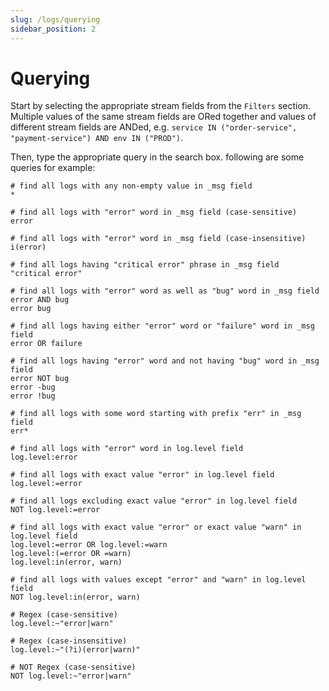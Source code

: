 ```yaml
---
slug: /logs/querying
sidebar_position: 2
---
```


# Querying

Start by selecting the appropriate stream fields from the `Filters` section. Multiple values of the same stream fields are ORed together and values of different stream fields are ANDed, e.g. `service IN ("order-service", "payment-service") AND env IN ("PROD")`.

Then, type the appropriate query in the search box. following are some queries for example:

```shell
# find all logs with any non-empty value in _msg field
*

# find all logs with "error" word in _msg field (case-sensitive)
error

# find all logs with "error" word in _msg field (case-insensitive)
i(error)

# find all logs having "critical error" phrase in _msg field
"critical error"

# find all logs with "error" word as well as "bug" word in _msg field
error AND bug
error bug

# find all logs having either "error" word or "failure" word in _msg field
error OR failure

# find all logs having "error" word and not having "bug" word in _msg field
error NOT bug
error -bug
error !bug

# find all logs with some word starting with prefix "err" in _msg field
err*

# find all logs with "error" word in log.level field
log.level:error

# find all logs with exact value "error" in log.level field
log.level:=error

# find all logs excluding exact value "error" in log.level field
NOT log.level:=error

# find all logs with exact value "error" or exact value "warn" in log.level field
log.level:=error OR log.level:=warn
log.level:(=error OR =warn)
log.level:in(error, warn)

# find all logs with values except "error" and "warn" in log.level field
NOT log.level:in(error, warn)

# Regex (case-sensitive)
log.level:~"error|warn"

# Regex (case-insensitive)
log.level:~"(?i)(error|warn)"

# NOT Regex (case-sensitive)
NOT log.level:~"error|warn"
```

